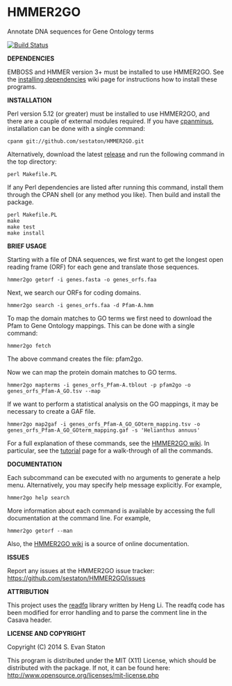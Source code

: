 HMMER2GO
========

Annotate DNA sequences for Gene Ontology terms

[![Build Status](https://travis-ci.org/sestaton/HMMER2GO.svg?branch=master)](https://travis-ci.org/sestaton/HMMER2GO)

**DEPENDENCIES**

EMBOSS and HMMER version 3+ must be installed to use HMMER2GO. See the [installing dependencies](https://github.com/sestaton/HMMER2GO/wiki/Installing-dependencies) wiki page for instructions how to install these programs.

**INSTALLATION**

Perl version 5.12 (or greater) must be installed to use HMMER2GO, and there are a couple of external modules required. If you have [cpanminus](https://metacpan.org/pod/App::cpanminus), installation can be done with a single command:

    cpanm git://github.com/sestaton/HMMER2GO.git

Alternatively, download the latest [release](https://github.com/sestaton/HMMER2GO/releases) and run the following command in the top directory:

    perl Makefile.PL

If any Perl dependencies are listed after running this command, install them through the CPAN shell (or any method you like). Then build and install the package.

    perl Makefile.PL
    make
    make test
    make install

**BRIEF USAGE**

Starting with a file of DNA sequences, we first want to get the longest open reading frame (ORF) for each gene and translate those sequences.

    hmmer2go getorf -i genes.fasta -o genes_orfs.faa

Next, we search our ORFs for coding domains. 

    hmmer2go search -i genes_orfs.faa -d Pfam-A.hmm 

To map the domain matches to GO terms we first need to download the Pfam to Gene Ontology mappings. This can be done with a single command:

    hmmer2go fetch

The above command creates the file: pfam2go.

Now we can map the protein domain matches to GO terms.

    hmmer2go mapterms -i genes_orfs_Pfam-A.tblout -p pfam2go -o genes_orfs_Pfam-A_GO.tsv --map

If we want to perform a statistical analysis on the GO mappings, it may be necessary to create a GAF file.

    hmmer2go map2gaf -i genes_orfs_Pfam-A_GO_GOterm_mapping.tsv -o genes_orfs_Pfam-A_GO_GOterm_mapping.gaf -s 'Helianthus annuus'

For a full explanation of these commands, see the [HMMER2GO wiki](https://github.com/sestaton/HMMER2GO/wiki). In particular, see the [tutorial](https://github.com/sestaton/HMMER2GO/wiki/Tutorial) page for a walk-through of all the commands.

**DOCUMENTATION**

Each subcommand can be executed with no arguments to generate a help menu. Alternatively, you may specify help message explicitly. For example,

    hmmer2go help search

More information about each command is available by accessing the full documentation at the command line. For example,

    hmmer2go getorf --man

Also, the [HMMER2GO wiki](https://github.com/sestaton/HMMER2GO/wiki) is a source of online documentation.

**ISSUES**

Report any issues at the HMMER2GO issue tracker: https://github.com/sestaton/HMMER2GO/issues

**ATTRIBUTION**

This project uses the [readfq](https://github.com/lh3/readfq) library written by Heng Li. The readfq code has been modified for error handling and to parse the comment line in the Casava header.

**LICENSE AND COPYRIGHT**

Copyright (C) 2014 S. Evan Staton

This program is distributed under the MIT (X11) License, which should be distributed with the package. 
If not, it can be found here: http://www.opensource.org/licenses/mit-license.php